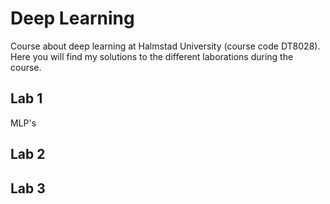 # Deep Learning
Course about deep learning at Halmstad University (course code DT8028). 
Here you will find my solutions to the different laborations during the course.

## Lab 1

MLP's

## Lab 2

## Lab 3
